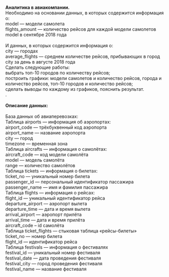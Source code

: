 <b>Аналитика в авиакомпании.</b><br/>
Необходимо на основании данных, в которых содержится информация о:<br/>
model — модели самолета<br/>
flights_amount — количество рейсов для каждой модели самолетов model в сентябре 2018 года<br/><br/>
И данных, в которых  содержится информация о:<br/>
city — городах<br/>
average_flights — среднем количестве рейсов, прибывающих в город city за день в августе 2018 года<br/>
Сделать следующие работы:<br/>
выбрать топ-10 городов по количеству рейсов;<br/>
построить графики: модели самолетов и количество рейсов, города и количество рейсов, топ-10 городов и количество рейсов;<br/>
сделать выводы по каждому из графиков, пояснить результат.<br/>. <br/><br/>
<b>Описание данных:</b><br/><br/>
База данных об авиаперевозках:<br/>
Таблица airports — информация об аэропортах:<br/>
airport_code — трёхбуквенный код аэропорта<br/>
airport_name — название аэропорта<br/>
city — город<br/>
timezone — временная зона<br/>
Таблица aircrafts — информация о самолётах:<br/>
aircraft_code — код модели самолёта<br/>
model — модель самолёта<br/>
range — количество самолётов<br/>
Таблица tickets — информация о билетах:<br/>
ticket_no — уникальный номер билета<br/>
passenger_id — персональный идентификатор пассажира<br/>
passenger_name — имя и фамилия пассажира<br/>
Таблица flights — информация о рейсах:<br/>
flight_id — уникальный идентификатор рейса<br/>
departure_airport — аэропорт вылета<br/>
departure_time — дата и время вылета<br/>
arrival_airport — аэропорт прилёта<br/>
arrival_time — дата и время прилёта<br/>
aircraft_code – id самолёта<br/>
Таблица ticket_flights — стыковая таблица «рейсы-билеты»<br/>
ticket_no — номер билета<br/>
flight_id — идентификатор рейса<br/>
Таблица festivals — информация о фестивалях<br/>
festival_id — уникальный номер фестиваля<br/>
festival_date — дата проведения фестиваля<br/>
festival_city — город проведения фестиваля<br/>
festival_name — название фестиваля
